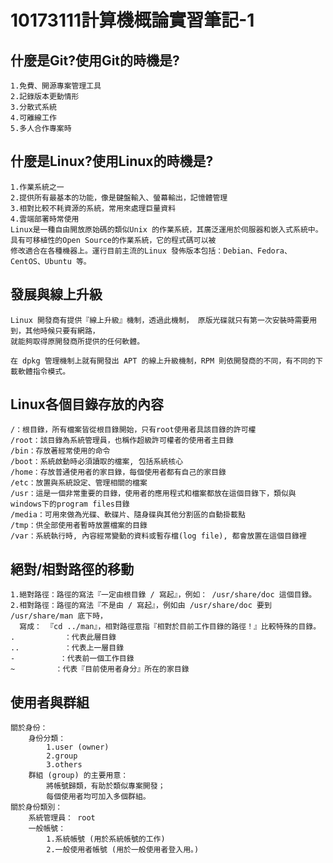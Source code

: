 # 10173111計算機概論實習筆記-1
## 什麼是Git?使用Git的時機是?
    1.免費、開源專案管理工具
    2.記錄版本更動情形
    3.分散式系統
    4.可離線工作
    5.多人合作專案時


## 什麼是Linux?使用Linux的時機是?
    1.作業系統之一
    2.提供所有最基本的功能，像是鍵盤輸入、螢幕輸出，記憶體管理
    3.相對比較不耗資源的系統，常用來處理巨量資料
    4.雲端部署時常使用
    Linux是一種自由開放原始碼的類似Unix 的作業系統，其廣泛運用於伺服器和嵌入式系統中。具有可移植性的Open Source的作業系統，它的程式碼可以被
    修改適合在各種機器上。運行目前主流的Linux 發佈版本包括：Debian、Fedora、CentOS、Ubuntu 等。
## 發展與線上升級
    Linux 開發商有提供『線上升級』機制，透過此機制， 原版光碟就只有第一次安裝時需要用到，其他時候只要有網路，
    就能夠取得原開發商所提供的任何軟體。

    在 dpkg 管理機制上就有開發出 APT 的線上升級機制，RPM 則依開發商的不同，有不同的下載軟體指令模式。
## Linux各個目錄存放的內容
    /：根目錄，所有檔案皆從根目錄開始，只有root使用者具該目錄的許可權
    /root：該目錄為系統管理員，也稱作超級許可權者的使用者主目錄
    /bin：存放著經常使用的命令
    /boot：系統啟動時必須讀取的檔案, 包括系統核心
    /home：存放普通使用者的家目錄，每個使用者都有自己的家目錄
    /etc：放置與系統設定、管理相關的檔案
    /usr：這是一個非常重要的目錄，使用者的應用程式和檔案都放在這個目錄下，類似與windows下的program files目錄
    /media：可用來做為光碟、軟碟片、隨身碟與其他分割區的自動掛載點
    /tmp：供全部使用者暫時放置檔案的目錄
    /var：系統執行時, 內容經常變動的資料或暫存檔(log file), 都會放置在這個目錄裡
## 絕對/相對路徑的移動
    1.絕對路徑：路徑的寫法『一定由根目錄 / 寫起』，例如： /usr/share/doc 這個目錄。
    2.相對路徑：路徑的寫法『不是由 / 寫起』，例如由 /usr/share/doc 要到 /usr/share/man 底下時，
      寫成： 『cd ../man』，相對路徑意指『相對於目前工作目錄的路徑！』比較特殊的目錄。
    .        	：代表此層目錄
    ..       	：代表上一層目錄
    -          ：代表前一個工作目錄
    ~         ：代表『目前使用者身分』所在的家目錄
## 使用者與群組
    關於身份：
        身份分類：
            1.user (owner)		
            2.group			
            3.others			
        群組 (group) 的主要用意：
            將帳號歸類，有助於類似專案開發；
            每個使用者均可加入多個群組。
    關於身份類別：
        系統管理員： root
        一般帳號：
            1.系統帳號 (用於系統帳號的工作)
            2.一般使用者帳號 (用於一般使用者登入用。)
 







